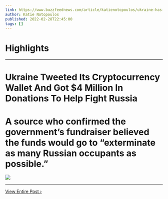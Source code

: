 ```yaml
---
link: https://www.buzzfeednews.com/article/katienotopoulos/ukraine-has-asked-for-donations-in-crypto-to-help-fight
author: Katie Notopoulos
published: 2022-02-28T22:45:00
tags: []
---
```

# Highlights


---
# Ukraine Tweeted Its Cryptocurrency Wallet And Got $4 Million In Donations To Help Fight Russia
# A source who confirmed the government’s fundraiser believed the funds would go to “exterminate as many Russian occupants as possible.”

![](https://img.buzzfeed.com/buzzfeed-static/static/2022-02/28/1/campaign_images/40194fda8895/ukraine-tweeted-its-cryptocurrency-wallet-and-got-2-1343-1646013240-29_dblbig.jpg)

---

[View Entire Post ›](https://www.buzzfeednews.com/article/katienotopoulos/ukraine-has-asked-for-donations-in-crypto-to-help-fight)